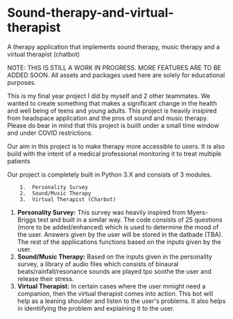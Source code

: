 # Sound-therapy-and-virtual-therapist
A therapy application that implements sound therapy, music therapy and a virtual therapist (chatbot)


NOTE: THIS IS STILL A WORK IN PROGRESS. MORE FEATURES ARE TO BE ADDED SOON. All assets and packages used here are solely for educational purposes.

This is my final year project I did by myself and 2 other teammates. We wanted to create something that makes a significant change in the health and well being of teens and young adults. This project is heavily insipired from headspace application and the pros of sound and music therapy. Please do bear in mind that this project is buiilt under a small time window and under COVID restrictions.


Our aim in this project is to make therapy more accessible to users. It is also build with the intent of a medical professional monitoring it to treat multiple patients

Our project is completely built in Python 3.X and consists of 3 modules.

        1.  Personality Survey
        2.  Sound/Music Therapy
        3.  Virtual Therapist (Charbot)

1. **Personality Survey:** This survey was heavily inspired from Myers-Briggs test and built in a similar way. The code consists of 25 questions (more to be added/enhanced) which is used to determine the mood of the user. Answers given by the user will be stored in the datbade (TBA). The rest of the appliications functions based on the inputs given by the user.
2. **Sound/Music Therapy:** Based on the inputs given in the personality survey, a library of audio files which consists of binaural beats/rainfall/resonance sounds are played tpo soothe the user and release their stress.
3. **Virtual Therapist:** In certain cases where the user mmight need a companion, then the virtual therapist comes into action. This bot will help as a leaning shoulder and listen to the user's problems. It also helps in identiifying the problem and explaining it to the user.
